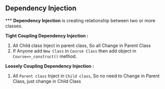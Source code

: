 ## Dependency Injection
*** **Dependency Injection** is creating relationship between two or more classes.

**Tight Coupling Dependency Injection :**

 1. All Child class Inject in parent class, So all Change in Parent Class
 2. If Anyone add `New Class` in `Course Class` then add object in `Course=>_construct()` method.

**Loosely Coupling Dependency Injection :**

 1. All `Parent class` Inject in `Child class`, So no need to Change in Parent Class, just change in Child Class
